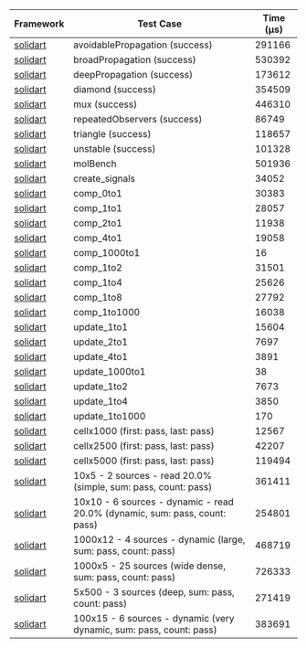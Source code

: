 | Framework | Test Case | Time (μs) |
| --- | --- | --- |
| [solidart](https://github.com/nank1ro/solidart) | avoidablePropagation (success) | 291166 |
| [solidart](https://github.com/nank1ro/solidart) | broadPropagation (success) | 530392 |
| [solidart](https://github.com/nank1ro/solidart) | deepPropagation (success) | 173612 |
| [solidart](https://github.com/nank1ro/solidart) | diamond (success) | 354509 |
| [solidart](https://github.com/nank1ro/solidart) | mux (success) | 446310 |
| [solidart](https://github.com/nank1ro/solidart) | repeatedObservers (success) | 86749 |
| [solidart](https://github.com/nank1ro/solidart) | triangle (success) | 118657 |
| [solidart](https://github.com/nank1ro/solidart) | unstable (success) | 101328 |
| [solidart](https://github.com/nank1ro/solidart) | molBench | 501936 |
| [solidart](https://github.com/nank1ro/solidart) | create_signals | 34052 |
| [solidart](https://github.com/nank1ro/solidart) | comp_0to1 | 30383 |
| [solidart](https://github.com/nank1ro/solidart) | comp_1to1 | 28057 |
| [solidart](https://github.com/nank1ro/solidart) | comp_2to1 | 11938 |
| [solidart](https://github.com/nank1ro/solidart) | comp_4to1 | 19058 |
| [solidart](https://github.com/nank1ro/solidart) | comp_1000to1 | 16 |
| [solidart](https://github.com/nank1ro/solidart) | comp_1to2 | 31501 |
| [solidart](https://github.com/nank1ro/solidart) | comp_1to4 | 25626 |
| [solidart](https://github.com/nank1ro/solidart) | comp_1to8 | 27792 |
| [solidart](https://github.com/nank1ro/solidart) | comp_1to1000 | 16038 |
| [solidart](https://github.com/nank1ro/solidart) | update_1to1 | 15604 |
| [solidart](https://github.com/nank1ro/solidart) | update_2to1 | 7697 |
| [solidart](https://github.com/nank1ro/solidart) | update_4to1 | 3891 |
| [solidart](https://github.com/nank1ro/solidart) | update_1000to1 | 38 |
| [solidart](https://github.com/nank1ro/solidart) | update_1to2 | 7673 |
| [solidart](https://github.com/nank1ro/solidart) | update_1to4 | 3850 |
| [solidart](https://github.com/nank1ro/solidart) | update_1to1000 | 170 |
| [solidart](https://github.com/nank1ro/solidart) | cellx1000 (first: pass, last: pass) | 12567 |
| [solidart](https://github.com/nank1ro/solidart) | cellx2500 (first: pass, last: pass) | 42207 |
| [solidart](https://github.com/nank1ro/solidart) | cellx5000 (first: pass, last: pass) | 119494 |
| [solidart](https://github.com/nank1ro/solidart) | 10x5 - 2 sources - read 20.0% (simple, sum: pass, count: pass) | 361411 |
| [solidart](https://github.com/nank1ro/solidart) | 10x10 - 6 sources - dynamic - read 20.0% (dynamic, sum: pass, count: pass) | 254801 |
| [solidart](https://github.com/nank1ro/solidart) | 1000x12 - 4 sources - dynamic (large, sum: pass, count: pass) | 468719 |
| [solidart](https://github.com/nank1ro/solidart) | 1000x5 - 25 sources (wide dense, sum: pass, count: pass) | 726333 |
| [solidart](https://github.com/nank1ro/solidart) | 5x500 - 3 sources (deep, sum: pass, count: pass) | 271419 |
| [solidart](https://github.com/nank1ro/solidart) | 100x15 - 6 sources - dynamic (very dynamic, sum: pass, count: pass) | 383691 |
